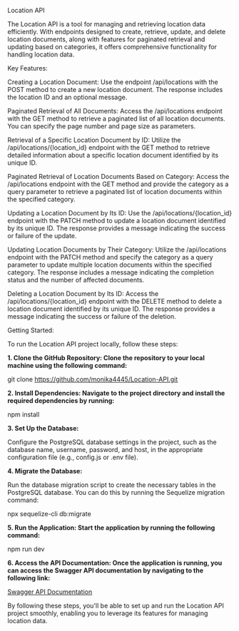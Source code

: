 Location API

The Location API is a tool for managing and retrieving location data efficiently. With endpoints designed to create, retrieve, update, and delete location documents, along with features for paginated retrieval and updating based on categories, it offers comprehensive functionality for handling location data.

Key Features:

Creating a Location Document: Use the endpoint /api/locations with the POST method to create a new location document. The response includes the location ID and an optional message.

Paginated Retrieval of All Documents: Access the /api/locations endpoint with the GET method to retrieve a paginated list of all location documents. You can specify the page number and page size as parameters.

Retrieval of a Specific Location Document by ID: Utilize the /api/locations/{location_id} endpoint with the GET method to retrieve detailed information about a specific location document identified by its unique ID.

Paginated Retrieval of Location Documents Based on Category: Access the /api/locations endpoint with the GET method and provide the category as a query parameter to retrieve a paginated list of location documents within the specified category.

Updating a Location Document by Its ID: Use the /api/locations/{location_id} endpoint with the PATCH method to update a location document identified by its unique ID. The response provides a message indicating the success or failure of the update.

Updating Location Documents by Their Category: Utilize the /api/locations endpoint with the PATCH method and specify the category as a query parameter to update multiple location documents within the specified category. The response includes a message indicating the completion status and the number of affected documents.

Deleting a Location Document by Its ID: Access the /api/locations/{location_id} endpoint with the DELETE method to delete a location document identified by its unique ID. The response provides a message indicating the success or failure of the deletion.

Getting Started:

To run the Location API project locally, follow these steps:

**1. Clone the GitHub Repository: Clone the repository to your local machine using the following command:**

git clone https://github.com/monika4445/Location-API.git

**2. Install Dependencies: Navigate to the project directory and install the required dependencies by running:**

npm install

**3. Set Up the Database:**

Configure the PostgreSQL database settings in the project, such as the database name, username, password, and host, in the appropriate configuration file (e.g., config.js or .env file).

**4. Migrate the Database:**

Run the database migration script to create the necessary tables in the PostgreSQL database. You can do this by running the Sequelize migration command:

npx sequelize-cli db:migrate

**5. Run the Application: Start the application by running the following command:**

npm run dev

**6. Access the API Documentation: Once the application is running, you can access the Swagger API documentation by navigating to the following link:**

[Swagger API Documentation](http://localhost:3100/api-doc/)

By following these steps, you'll be able to set up and run the Location API project smoothly, enabling you to leverage its features for managing location data.